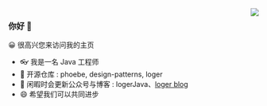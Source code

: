 <img align="right" src="https://github-readme-stats.vercel.app/api/top-langs/?username=logerJava" />

### 你好 👋

😀 很高兴您来访问我的主页

- 👓 我是一名 Java 工程师
- 🌱 开源仓库 : phoebe, design-patterns, loger
- 👯 闲暇时会更新公众号与博客 : logerJava、[loger blog](https://logerjava.github.io/)
- 😄 希望我们可以共同进步
<!-- 
<img align="right" src="https://github-readme-stats.vercel.app/api?username=logerJava&show_icons=true&title_color=ff7372&icon_color=6cffd0&text_color=24292e&bg_color=ffffff&hide_title=true" /> -->
